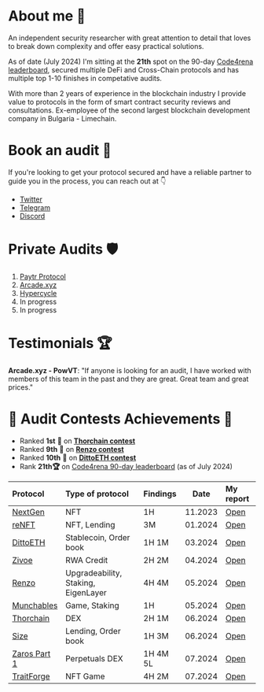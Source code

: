 # About me 🥷

An independent security researcher with great attention to detail that loves to break down complexity and offer easy practical solutions. 

As of date (July 2024) I'm sitting at the **21th** spot on the 90-day [Code4rena leaderboard](https://code4rena.com/@ilchovski), secured multiple DeFi and Cross-Chain protocols and has multiple top 1-10 finishes in competative audits.

With more than 2 years of experience in the blockchain industry I provide value to protocols in the form of smart contract security reviews and consultations. Ex-employee of the second largest blockchain development company in Bulgaria - Limechain.

# Book an audit 📩

If you're looking to get your protocol secured and have a reliable partner to guide you in the process, you can reach out at 👇 
- [Twitter](https://x.com/ilchovski98)
- [Telegram](https://t.me/ilchovski)
- [Discord](https://discordapp.com/users/655489778669846549)

# Private Audits 🛡️
1. [Paytr Protocol](./audits/private/Paytr-protocol.md)
2. [Arcade.xyz](./audits/private/Arcade.xyz.md)
3. [Hypercycle](./audits/private/HyperCycle-Share-Manager-v2.pdf)
4. In progress
5. In progress

# Testimonials 🏆
**Arcade.xyz - PowVT**: "If anyone is looking for an audit, I have worked with members of this team in the past and they are great. Great team and great prices."

# 🥇 Audit Contests Achievements 🥇

- Ranked **1st** 🥇 on [**Thorchain contest**](https://code4rena.com/audits/2024-06-thorchain#top)
- Ranked **9th** 🏅 on [**Renzo contest**](https://code4rena.com/audits/2024-04-renzo#top)
- Ranked **10th** 🏅 on [**DittoETH contest**](https://code4rena.com/audits/2024-03-dittoeth#top)
- Rank **21th🏆** on [Code4rena 90-day leaderboard](https://code4rena.com/@ilchovski) (as of July 2024)

| Protocol                                                                 | Type of protocol              | Findings| Date | My report                                                                                     |
| :----------------------------------------------------------------------- | :---------------------------- | :------------------------- |--- |:--------------------------------------------------------------------------------------------- |
| [NextGen](https://code4rena.com/audits/2023-10-nextgen#top)  | NFT              | 1H  | 11.2023             | [Open](./audits/contests/NextGen.md) |
| [reNFT](https://code4rena.com/audits/2024-01-renft#top)   | NFT, Lending              | 3M  | 01.2024            | [Open](./audits/contests/reNFT.md)| 
| [DittoETH](https://code4rena.com/audits/2024-03-dittoeth#top)   | Stablecoin, Order book              | 1H 1M  | 03.2024             | [Open](./audits/contests/DittoETH.md)|
| [Zivoe](https://audits.sherlock.xyz/contests/280)   | RWA Credit              | 2H 2M  | 04.2024             | [Open](./audits/contests/Zivoe.md)|
| [Renzo](https://code4rena.com/audits/2024-04-renzo#top)   | Upgradeability, Staking, EigenLayer  | 4H 4M  | 05.2024            | [Open](./audits/contests/Renzo.md) |
| [Munchables](https://code4rena.com/audits/2024-05-munchables#top)   | Game, Staking  | 1H  | 05.2024            | [Open](./audits/contests/Munchables.md) |
| [Thorchain](https://code4rena.com/audits/2024-06-thorchain#top)   | DEX  | 2H 1M  | 06.2024            | [Open](./audits/contests/Thorchain.md) |
| [Size](https://code4rena.com/audits/2024-06-size#top)   | Lending, Order book  | 1H 3M  | 06.2024            | [Open](./audits/contests/Size.md)|
| [Zaros Part 1](https://code4rena.com/audits/2024-06-size#top)  | Perpetuals DEX  | 1H 4M 5L  | 07.2024            | [Open](./audits/contests/Zaros-part-1.md) |
| [TraitForge](https://code4rena.com/audits/2024-06-size#top)  | NFT Game  | 4H 2M  | 07.2024            | [Open](./audits/contests/TraitForge.md) |

